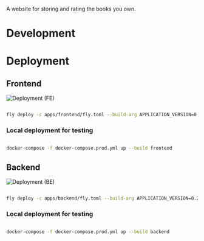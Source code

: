 A website for storing and rating the books you own.

# Development

# Deployment

## Frontend

![Deployment (FE)](https://github.com/misyma/misyma/actions/workflows/deployment-frontend.yml/badge.svg)

```bash

fly deploy -c apps/frontend/fly.toml --build-arg APPLICATION_VERSION=0.2.0

```

### Local deployment for testing

```bash

docker-compose -f docker-compose.prod.yml up --build frontend

```

## Backend

![Deployment (BE)](https://github.com/misyma/misyma/actions/workflows/deployment-backend.yml/badge.svg)

```bash

fly deploy -c apps/backend/fly.toml --build-arg APPLICATION_VERSION=0.2.0

```

### Local deployment for testing

```bash

docker-compose -f docker-compose.prod.yml up --build backend

```
